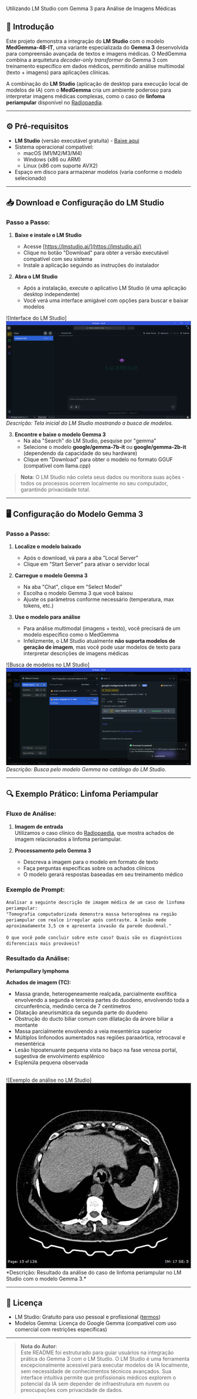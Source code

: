 Utilizando LM Studio com Gemma 3 para Análise de Imagens Médicas

## 📌 Introdução
Este projeto demonstra a integração do **LM Studio** com o modelo **MedGemma-4B-IT**, uma variante especializada do **Gemma 3** desenvolvida para compreensão avançada de textos e imagens médicas. O MedGemma combina a arquitetura *decoder-only transformer* do Gemma 3 com treinamento específico em dados médicos, permitindo análise multimodal (texto + imagens) para aplicações clínicas.

A combinação do **LM Studio** (aplicação de desktop para execução local de modelos de IA) com o **MedGemma** cria um ambiente poderoso para interpretar imagens médicas complexas, como o caso de **linfoma periampular** disponível no [Radiopaedia](https://radiopaedia.org/cases/periampullary-lymphoma?lang=us).

---

## ⚙️ Pré-requisitos
- **LM Studio** (versão executável gratuita) - [Baixe aqui](https://lmstudio.ai/)
- Sistema operacional compatível: 
  - macOS (M1/M2/M3/M4)
  - Windows (x86 ou ARM)
  - Linux (x86 com suporte AVX2)
- Espaço em disco para armazenar modelos (varia conforme o modelo selecionado)

---

## 📥 Download e Configuração do LM Studio
### Passo a Passo:
1. **Baixe e instale o LM Studio**
   - Acesse [https://lmstudio.ai/](https://lmstudio.ai/) 
   - Clique no botão "Download" para obter a versão executável compatível com seu sistema
   - Instale a aplicação seguindo as instruções do instalador

2. **Abra o LM Studio**
   - Após a instalação, execute o aplicativo LM Studio (é uma aplicação desktop independente)
   - Você verá uma interface amigável com opções para buscar e baixar modelos

![Interface do LM Studio]  <img src="https://github.com/TonyOps/MedGemma-4B-IT-para-An-lise-de-Imagens-M-dicas/blob/main/Screenshot%202025-08-01%20151208.png?raw=true">
*Descrição: Tela inicial do LM Studio mostrando a busca de modelos.*

3. **Encontre e baixe o modelo Gemma 3**
   - Na aba "Search" do LM Studio, pesquise por "gemma"
   - Selecione o modelo **google/gemma-7b-it** ou **google/gemma-2b-it** (dependendo da capacidade do seu hardware)
   - Clique em "Download" para obter o modelo no formato GGUF (compatível com llama.cpp)

> **Nota**: O LM Studio não coleta seus dados ou monitora suas ações - todos os processos ocorrem localmente no seu computador, garantindo privacidade total. 

---

## 🖥️ Configuração do Modelo Gemma 3
### Passo a Passo:
1. **Localize o modelo baixado**
   - Após o download, vá para a aba "Local Server"
   - Clique em "Start Server" para ativar o servidor local

2. **Carregue o modelo Gemma 3**
   - Na aba "Chat", clique em "Select Model"
   - Escolha o modelo Gemma 3 que você baixou
   - Ajuste os parâmetros conforme necessário (temperatura, max tokens, etc.)

3. **Use o modelo para análise**
   - Para análise multimodal (imagens + texto), você precisará de um modelo específico como o MedGemma
   - Infelizmente, o LM Studio atualmente **não suporta modelos de geração de imagem**, mas você pode usar modelos de texto para interpretar descrições de imagens médicas 

![Busca de modelos no LM Studio] <img src="https://github.com/TonyOps/MedGemma-4B-IT-para-An-lise-de-Imagens-M-dicas/blob/main/Screenshot%202025-08-01%20151138.png?raw=true"> 
*Descrição: Busca pelo modelo Gemma no catálogo do LM Studio.*

---

## 🔍 Exemplo Prático: Linfoma Periampular
### Fluxo de Análise:
1. **Imagem de entrada**  
   Utilizamos o caso clínico do [Radiopaedia](https://radiopaedia.org/cases/periampullary-lymphoma?lang=us), que mostra achados de imagem relacionados a linfoma periampular. 

2. **Processamento pelo Gemma 3**
   - Descreva a imagem para o modelo em formato de texto
   - Faça perguntas específicas sobre os achados clínicos
   - O modelo gerará respostas baseadas em seu treinamento médico

### Exemplo de Prompt:
```
Analisar a seguinte descrição de imagem médica de um caso de linfoma periampular:
"Tomografia computadorizada demonstra massa heterogênea na região periampular com realce irregular após contraste. A lesão mede aproximadamente 3,5 cm e apresenta invasão da parede duodenal."

O que você pode concluir sobre este caso? Quais são os diagnósticos diferenciais mais prováveis?
```

### Resultado da Análise:
**Periampullary lymphoma**  

**Achados de imagem (TC):**  
- Massa grande, heterogeneamente realçada, parcialmente exofítica envolvendo a segunda e terceira partes do duodeno, envolvendo toda a circunferência, medindo cerca de 7 centímetros
- Dilatação aneurismática da segunda parte do duodeno
- Obstrução do ducto biliar comum com dilatação da árvore biliar a montante
- Massa parcialmente envolvendo a veia mesentérica superior
- Múltiplos linfonodos aumentados nas regiões paraaórtica, retrocaval e mesentérica
- Lesão hipoatenuante pequena vista no baço na fase venosa portal, sugestiva de envolvimento esplênico
- Esplenúla pequena observada
<br>
![Exemplo de análise no LM Studio]
<img src="https://github.com/TonyOps/MedGemma-4B-IT-para-An-lise-de-Imagens-M-dicas/blob/main/2df51fcb03da45f716ed77322b3fe9475f5559af23a197da66733b37ca799328.jpg?raw=true">  
*Descrição: Resultado da análise do caso de linfoma periampular no LM Studio com o modelo Gemma 3.*

---

## 📄 Licença
- LM Studio: Gratuito para uso pessoal e profissional ([termos](https://lmstudio.ai/))
- Modelos Gemma: Licença do Google Gemma (compatível com uso comercial com restrições específicas)

---

> **Nota do Autor**:  
> Este README foi estruturado para guiar usuários na integração prática do Gemma 3 com o LM Studio. O LM Studio é uma ferramenta excepcionalmente acessível para executar modelos de IA localmente, sem necessidade de conhecimentos técnicos avançados. Sua interface intuitiva permite que profissionais médicos explorem o potencial da IA sem depender de infraestrutura em nuvem ou preocupações com privacidade de dados.
> 
